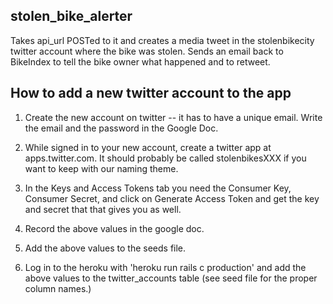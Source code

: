 ## stolen_bike_alerter

Takes api_url POSTed to it and creates a media tweet in the
stolenbikecity twitter account where the bike was stolen. Sends an
email back to BikeIndex to tell the bike owner what happened and to retweet.

## How to add a new twitter account to the app

1. Create the new account on twitter -- it has to have a unique email. Write the email and the password in the Google Doc.

2. While signed in to your new account, create a twitter app at apps.twitter.com. It should probably be called stolenbikesXXX if you want to keep with our naming theme.

3. In the Keys and Access Tokens tab you need the Consumer Key, Consumer Secret, and click on Generate Access Token and get the key and secret that that gives you as well.

4. Record the above values in the google doc.

5. Add the above values to the seeds file.

6. Log in to the heroku with 'heroku run rails c production' and add the above values to the twitter_accounts table (see seed file for the proper column names.)
